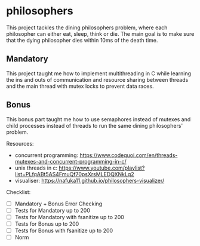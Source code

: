 # philosophers

This project tackles the dining philosophers problem, where each philosopher can either eat, sleep, think or die. The main goal is to make sure that the dying philosopher dies within 10ms of the death time.

## Mandatory
This project taught me how to implement multithreading in C while learning the ins and outs of communication and resource sharing between threads and the main thread with mutex locks to prevent data races.

## Bonus
This bonus part taught me how to use semaphores instead of mutexes and child processes instead of threads to run the same dining philosophers' problem.

Resources:
- concurrent programming: https://www.codequoi.com/en/threads-mutexes-and-concurrent-programming-in-c/
- unix threads in c: https://www.youtube.com/playlist?list=PLfqABt5AS4FmuQf70psXrsMLEDQXNkLq2
- visualiser: https://nafuka11.github.io/philosophers-visualizer/

Checklist:
- [ ] Mandatory + Bonus Error Checking
- [ ] Tests for Mandatory up to 200 
- [ ] Tests for Mandatory with fsanitize up to 200 
- [ ] Tests for Bonus up to 200
- [ ] Tests for Bonus with fsanitize up to 200
- [ ] Norm
